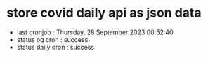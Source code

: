 # store covid daily api as json data

- last cronjob : Thursday, 28 September 2023 00:52:40
- status og cron : success
- status daily cron : success
      
      